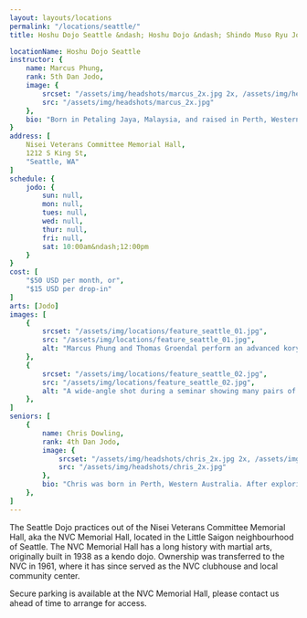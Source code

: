 ```yaml
---
layout: layouts/locations
permalink: "/locations/seattle/"
title: Hoshu Dojo Seattle &ndash; Hoshu Dojo &ndash; Shindo Muso Ryu Jodo and Daito Ryu Aikijujutsu

locationName: Hoshu Dojo Seattle
instructor: {
    name: Marcus Phung,
    rank: 5th Dan Jodo,
    image: {
        srcset: "/assets/img/headshots/marcus_2x.jpg 2x, /assets/img/headshots/marcus_1x.jpg 1x",
        src: "/assets/img/headshots/marcus_2x.jpg"
    },
    bio: "Born in Petaling Jaya, Malaysia, and raised in Perth, Western Australia, Marcus dabbled in Chinese martial arts from a young age before committing to studying ZNKR (Zen Nippon Kendo Renmei) Iaido and ZNKR Jodo in 2004. In 2007, Marcus moved to Seattle, Washington and continued to practice both arts. In 2012 Marcus met Thomas Groendal during the Jodo workshop at the AUSKF Iaido Nationals. He began training in ZNKR Jodo with Tom shortly after, and with Tom&apos;s guidance and encouragement, started the Seattle branch of Hoshu Dojo in late 2012. He began instruction in Shindo Muso Ryu Jojutsu under Goto-Sensei in 2013, and stopped practicing Iaido that same year to focus his efforts on Jodo and Shindo Muso Ryu."
}
address: [
    Nisei Veterans Committee Memorial Hall,
    1212 S King St,
    "Seattle, WA"
]
schedule: {
    jodo: {
        sun: null,
        mon: null,
        tues: null,
        wed: null,
        thur: null,
        fri: null,
        sat: 10:00am&ndash;12:00pm
    }
}
cost: [
    "$50 USD per month, or",
    "$15 USD per drop-in"
]
arts: [Jodo]
images: [
    {
        srcset: "/assets/img/locations/feature_seattle_01.jpg",
        src: "/assets/img/locations/feature_seattle_01.jpg",
        alt: "Marcus Phung and Thomas Groendal perform an advanced koryu technique using a jitte, on a colourfully-lit stage at Seattle's Cherry Blossom Festival. Marcus is fervently striking to Thomas' head to finish the technique."
    },
    {
        srcset: "/assets/img/locations/feature_seattle_02.jpg",
        src: "/assets/img/locations/feature_seattle_02.jpg",
        alt: "A wide-angle shot during a seminar showing many pairs of students practicing at Seatte's Mitchell Activity Center."
    },
]
seniors: [
    {
        name: Chris Dowling,
        rank: 4th Dan Jodo,
        image: {
            srcset: "/assets/img/headshots/chris_2x.jpg 2x, /assets/img/headshots/chris_1x.jpg 1x",
            src: "/assets/img/headshots/chris_2x.jpg"
        },
        bio: "Chris was born in Perth, Western Australia. After exploring several martial arts, he began training in ZNKR Iaido and ZNKR Jodo around the same time as Marcus, continuing until an unrelated injury in 2007 forced him to stop. In 2013, he relocated to Seattle, Washington, and resumed Jodo practice in 2018 at the Seattle branch under Marcus&apos;s instruction."
    },
]
---
```


<p>The Seattle Dojo practices out of the Nisei Veterans Committee Memorial Hall, aka the NVC Memorial Hall, located in the Little Saigon neighbourhood of Seattle. The NVC Memorial Hall has a long history with martial arts, originally built in 1938 as a kendo dojo. Ownership was transferred to the NVC in 1961, where it has since served as the NVC clubhouse and local community center.</p>
<p>Secure parking is available at the NVC Memorial Hall, please contact us ahead of time to arrange for access.</p>